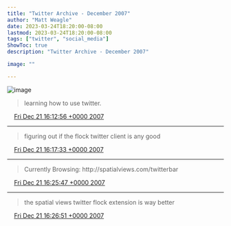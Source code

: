 ```yaml
---
title: "Twitter Archive - December 2007"
author: "Matt Weagle"
date: 2023-03-24T18:20:00-08:00
lastmod: 2023-03-24T18:20:00-08:00
tags: ["twitter", "social_media"]
ShowToc: true
description: "Twitter Archive - December 2007"

image: ""

---
```

![image](/sadtwitterbird3.jpg)


> learning how to use twitter\.

<img src="./media/tweet.ico" width="12" /> [Fri Dec 21 16:12:56 +0000 2007](https://twitter.com/mweagle/status/521553352)

----

> figuring out if the flock twitter client is any good

<img src="./media/tweet.ico" width="12" /> [Fri Dec 21 16:17:33 +0000 2007](https://twitter.com/mweagle/status/521567242)

----

> Currently Browsing: http://spatialviews\.com/twitterbar

<img src="./media/tweet.ico" width="12" /> [Fri Dec 21 16:25:47 +0000 2007](https://twitter.com/mweagle/status/521592262)

----

> the spatial views twitter flock extension is way better

<img src="./media/tweet.ico" width="12" /> [Fri Dec 21 16:26:51 +0000 2007](https://twitter.com/mweagle/status/521595512)